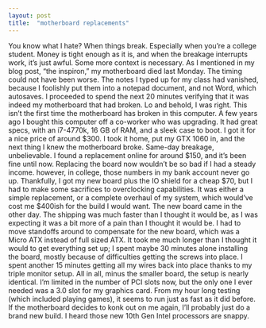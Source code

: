 ```yaml
---
layout: post
title:  "motherboard replacements"
---
```


You know what I hate? When things break. Especially when you’re a college student. Money is tight enough as it is, and when the breakage interrupts work, it’s just awful.
Some more context is necessary. As I mentioned in my blog post, “the inspiron,” my motherboard died last Monday. The timing could not have been worse. The notes I typed up for my class had vanished, because I foolishly put them into a notepad document, and not Word, which autosaves. I proceeded to spend the next 20 minutes verifying that it was indeed my motherboard that had broken. Lo and behold, I was right.
This isn’t the first time the motherboard has broken in this computer. A few years ago I bought this computer off a co-worker who was upgrading. It had great specs, with an i7-4770k, 16 GB of RAM, and a sleek case to boot. I got it for a nice price of around $300. I took it home, put my GTX 1060 in, and the next thing I knew the motherboard broke. Same-day breakage, unbelievable. I found a replacement online for around $150, and it’s been fine until now.
Replacing the board now wouldn’t be so bad if I had a steady income. however, in college, those numbers in my bank account never go up. Thankfully, I got my new board plus the IO shield for a cheap $70, but I had to make some sacrifices to overclocking capabilities. It was either a simple replacement, or a complete overhaul of my system, which would’ve cost me $400ish for the build I would want.
The new board came in the other day. The shipping was much faster than I thought it would be, as I was expecting it was a bit more of a pain than I thought it would be. I had to move standoffs around to compensate for the new board, which was a Micro ATX instead of full sized ATX. It took me much longer than I thought it would to get everything set up; I spent maybe 30 minutes alone installing the board, mostly because of difficulties getting the screws into place. I spent another 15 minutes getting all my wires back into place thanks to my triple monitor setup.
All in all, minus the smaller board, the setup is nearly identical. I’m limited in the number of PCI slots now, but the only one I ever needed was a 3.0 slot for my graphics card. From my hour long testing (which included playing games), it seems to run just as fast as it did before. If the motherboard decides to konk out on me again, I’ll probably just do a brand new build. I heard those new 10th Gen Intel processors are snappy.